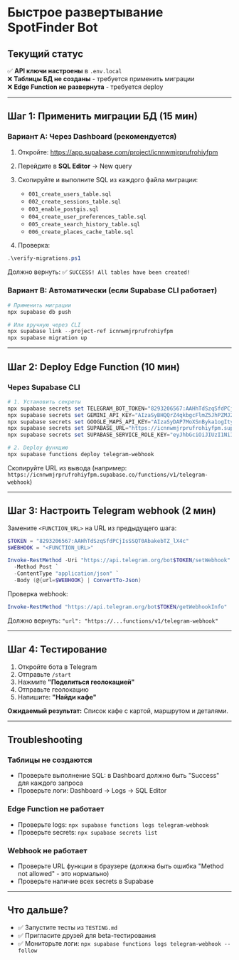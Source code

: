 # Быстрое развертывание SpotFinder Bot

## Текущий статус

✅ **API ключи настроены** в `.env.local`  
❌ **Таблицы БД не созданы** - требуется применить миграции  
❌ **Edge Function не развернута** - требуется deploy

---

## Шаг 1: Применить миграции БД (15 мин)

### Вариант A: Через Dashboard (рекомендуется)

1. Откройте: https://app.supabase.com/project/icnnwmjrprufrohiyfpm
2. Перейдите в **SQL Editor** → New query
3. Скопируйте и выполните SQL из каждого файла миграции:
   - `001_create_users_table.sql`
   - `002_create_sessions_table.sql`
   - `003_enable_postgis.sql`
   - `004_create_user_preferences_table.sql`
   - `005_create_search_history_table.sql`
   - `006_create_places_cache_table.sql`

4. Проверка:
```powershell
.\verify-migrations.ps1
```

Должно вернуть: ✅ `SUCCESS! All tables have been created!`

### Вариант B: Автоматически (если Supabase CLI работает)

```powershell
# Применить миграции
npx supabase db push

# Или вручную через CLI
npx supabase link --project-ref icnnwmjrprufrohiyfpm
npx supabase migration up
```

---

## Шаг 2: Deploy Edge Function (10 мин)

### Через Supabase CLI

```powershell
# 1. Установить секреты
npx supabase secrets set TELEGRAM_BOT_TOKEN="8293206567:AAHhTdSzqSfdPCjIsSSQT0AbakebTZ_lX4c"
npx supabase secrets set GEMINI_API_KEY="AIzaSyBHQQrZ4qkbgcFlmZ5JhPZMJ2sr_7N6HsQ"
npx supabase secrets set GOOGLE_MAPS_API_KEY="AIzaSyDAP7MoXSnByka1ogItyCWoPmrq93CRF5g"
npx supabase secrets set SUPABASE_URL="https://icnnwmjrprufrohiyfpm.supabase.co"
npx supabase secrets set SUPABASE_SERVICE_ROLE_KEY="eyJhbGciOiJIUzI1NiIsInR5cCI6IkpXVCJ9.eyJpc3MiOiJzdXBhYmFzZSIsInJlZiI6Imljbm53bWpycHJ1ZnJvaGl5ZnBtIiwicm9sZSI6InNlcnZpY2Vfcm9sZSIsImlhdCI6MTc2MTU3ODI4NSwiZXhwIjoyMDc3MTU0Mjg1fQ.IfQ3P_k0yGQhN38dyu4IrY3WGuN-77nIecBECT-jIFc"

# 2. Deploy функцию
npx supabase functions deploy telegram-webhook
```

Скопируйте URL из вывода (например: `https://icnnwmjrprufrohiyfpm.supabase.co/functions/v1/telegram-webhook`)

---

## Шаг 3: Настроить Telegram webhook (2 мин)

Замените `<FUNCTION_URL>` на URL из предыдущего шага:

```powershell
$TOKEN = "8293206567:AAHhTdSzqSfdPCjIsSSQT0AbakebTZ_lX4c"
$WEBHOOK = "<FUNCTION_URL>"

Invoke-RestMethod -Uri "https://api.telegram.org/bot$TOKEN/setWebhook" `
  -Method Post `
  -ContentType "application/json" `
  -Body (@{url=$WEBHOOK} | ConvertTo-Json)
```

Проверка webhook:

```powershell
Invoke-RestMethod "https://api.telegram.org/bot$TOKEN/getWebhookInfo"
```

Должно вернуть: `"url": "https://...functions/v1/telegram-webhook"`

---

## Шаг 4: Тестирование

1. Откройте бота в Telegram
2. Отправьте `/start`
3. Нажмите **"Поделиться геолокацией"**
4. Отправьте геолокацию
5. Напишите: **"Найди кафе"**

**Ожидаемый результат:** Список кафе с картой, маршрутом и деталями.

---

## Troubleshooting

### Таблицы не создаются
- Проверьте выполнение SQL: в Dashboard должно быть "Success" для каждого запроса
- Проверьте логи: Dashboard → Logs → SQL Editor

### Edge Function не работает
- Проверьте logs: `npx supabase functions logs telegram-webhook`
- Проверьте secrets: `npx supabase secrets list`

### Webhook не работает
- Проверьте URL функции в браузере (должна быть ошибка "Method not allowed" - это нормально)
- Проверьте наличие всех secrets в Supabase

---

## Что дальше?

- ✅ Запустите тесты из `TESTING.md`
- ✅ Пригласите друзей для beta-тестирования
- ✅ Мониторьте логи: `npx supabase functions logs telegram-webhook --follow`

